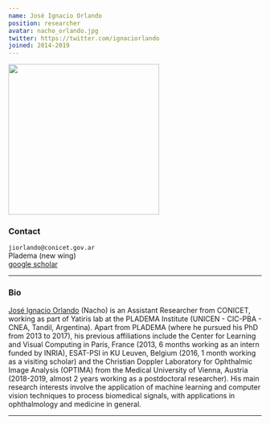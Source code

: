 ```yaml
---
name: José Ignacio Orlando
position: researcher
avatar: nacho_orlando.jpg
twitter: https://twitter.com/ignaciorlando
joined: 2014-2019
---
```


<img width="300" src="{{site.baseurl}}/images/people/{{page.avatar}}" data-action="zoom">

### Contact

<i class="fa fa-envelope-o"></i>  `jiorlando@conicet.gov.ar`<br>
<i class="fa fa-building"></i> Pladema (new wing) <br>
<i class="fa fa-bar-chart"></i> [google scholar](https://scholar.google.com/citations?user=2N3oD28AAAAJ&hl=en)

<hr>

### Bio

[José Ignacio Orlando](https://ignaciorlando.github.io/) (Nacho) is an Assistant Researcher from CONICET, working as part of Yatiris lab at the PLADEMA Institute (UNICEN - CIC-PBA - CNEA, Tandil, Argentina). Apart from PLADEMA (where he pursued his PhD from 2013 to 2017), his previous affiliations include the Center for Learning and Visual Computing in Paris, France (2013, 6 months working as an intern funded by INRIA), ESAT-PSI in KU Leuven, Belgium (2016, 1 month working as a visiting scholar) and the Christian Doppler Laboratory for Ophthalmic Image Analysis (OPTIMA) from the Medical University of Vienna, Austria (2018-2019, almost 2 years working as a postdoctoral researcher). His main research interests involve the application of machine learning and computer vision techniques to process biomedical signals, with applications in ophthalmology and medicine in general.

<hr>